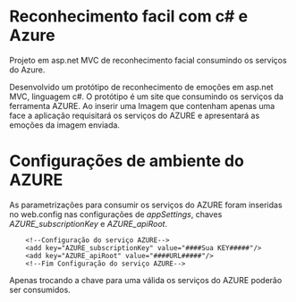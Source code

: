 # Reconhecimento facil com c# e Azure
Projeto em asp.net MVC de reconhecimento facial consumindo os serviços do Azure.

Desenvolvido um protótipo de reconhecimento de emoções em asp.net MVC, linguagem c#. O protótipo é um site que consumindo os serviços da ferramenta AZURE. Ao inserir uma Imagem que contenham apenas uma face a aplicação requisitará os serviços do AZURE e apresentará as emoções da imagem enviada.

# Configurações de ambiente do AZURE
As parametrizações para consumir os serviços do AZURE foram inseridas no web.config nas configurações de *appSettings*, chaves *AZURE_subscriptionKey* e *AZURE_apiRoot*.

```
    <!--Configuração do serviço AZURE-->
    <add key="AZURE_subscriptionKey" value="####Sua KEY#####"/>
    <add key="AZURE_apiRoot" value="####URL#####"/>
    <!--Fim Configuração do serviço AZURE-->
```

Apenas trocando a chave para uma válida os serviços do AZURE poderão ser consumidos.
